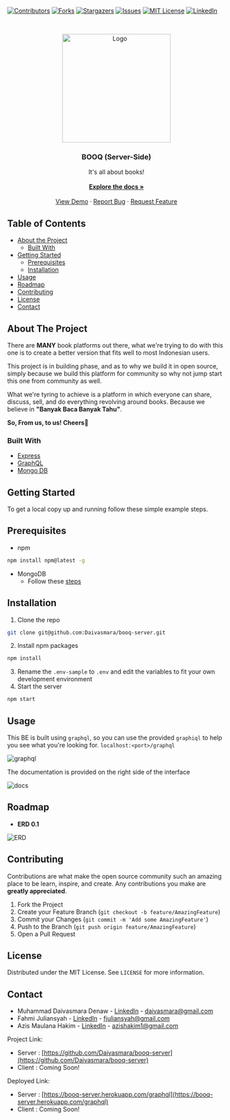 <!--
*** Thanks for checking out this README Template. If you have a suggestion that would
*** make this better, please fork the repo and create a pull request or simply open
*** an issue with the tag "enhancement".
*** Thanks again! Now go create something AMAZING! :D
-->



<!-- PROJECT SHIELDS -->
<!--
*** I'm using markdown "reference style" links for readability.
*** Reference links are enclosed in brackets [ ] instead of parentheses ( ).
*** See the bottom of this document for the declaration of the reference variables
*** for contributors-url, forks-url, etc. This is an optional, concise syntax you may use.
*** https://www.markdownguide.org/basic-syntax/#reference-style-links
-->
[![Contributors][contributors-shield]][contributors-url]
[![Forks][forks-shield]][forks-url]
[![Stargazers][stars-shield]][stars-url]
[![Issues][issues-shield]][issues-url]
[![MIT License][license-shield]][license-url]
[![LinkedIn][linkedin-shield]][linkedin-url]



<!-- PROJECT LOGO -->
<br />
<p align="center">
  <a href="https://github.com/Daivasmara/booq-server">
    <img src="https://i.imgur.com/sxbFeIN.jpg" alt="Logo" width="250" height="250">
  </a>

  <h3 align="center">BOOQ (Server-Side)</h3>

  <p align="center">
    It's all about books!
    <br />
    <br />
    <a href="https://github.com/Daivasmara/booq-server/blob/master/README.md"><strong>Explore the docs »</strong></a>
    <br />
    <br />
    <a href="https://github.com/Daivasmara/booq-server">View Demo</a>
    ·
    <a href="https://github.com/Daivasmara/booq-server/issues">Report Bug</a>
    ·
    <a href="https://github.com/Daivasmara/booq-server/issues">Request Feature</a>
  </p>
</p>



<!-- TABLE OF CONTENTS -->
## Table of Contents

* [About the Project](#about-the-project)
  * [Built With](#built-with)
* [Getting Started](#getting-started)
  * [Prerequisites](#prerequisites)
  * [Installation](#installation)
* [Usage](#usage)
* [Roadmap](#roadmap)
* [Contributing](#contributing)
* [License](#license)
* [Contact](#contact)



<!-- ABOUT THE PROJECT -->
## About The Project

There are **MANY** book platforms out there, what we're trying to do with this one is to create a better version that fits well to most Indonesian users.

This project is in building phase, and as to why we build it in open source, simply because we build this platform for community so why not jump start this one from community as well.

What we're tyring to achieve is a platform in which everyone can share, discuss, sell, and do everything revolving around books. Because we believe in **"Banyak Baca Banyak Tahu"**.

**So, From us, to us! Cheers:beers:**

### Built With
* [Express](https://expressjs.com/)
* [GraphQL](https://graphql.org/)
* [Mongo DB](https://www.mongodb.com/)

<!-- GETTING STARTED -->
## Getting Started

To get a local copy up and running follow these simple example steps.

## Prerequisites

* npm
```sh
npm install npm@latest -g
```
* MongoDB
  * Follow these [steps](https://docs.mongodb.com/manual/administration/install-community/)

## Installation

1. Clone the repo
```sh
git clone git@github.com:Daivasmara/booq-server.git
```
2. Install npm packages
```sh
npm install
```
3. Rename the `.env-sample` to `.env` and edit the variables to fit your own development environment
4. Start the server
```sh
npm start
```


<!-- USAGE EXAMPLES -->
## Usage

<!-- Use this space to show useful examples of how a project can be used. Additional screenshots, code examples and demos work well in this space. You may also link to more resources.

_For more examples, please refer to the [Documentation](https://example.com)_ -->
This BE is built using `graphql`, so you can use the provided `graphiql` to help you see what you're looking for. `localhost:<port>/graphql`

![graphql](https://i.imgur.com/zqUV7dm.png)

The documentation is provided on the right side of the interface

![docs](https://i.imgur.com/8oCsijy.png)

<!-- ROADMAP -->
## Roadmap

<!-- See the [open issues](https://github.com/othneildrew/Best-README-Template/issues) for a list of proposed features (and known issues). -->

* **ERD 0.1**

![ERD](https://i.imgur.com/OldGuzJ.png)


<!-- CONTRIBUTING -->
## Contributing

Contributions are what make the open source community such an amazing place to be learn, inspire, and create. Any contributions you make are **greatly appreciated**.

1. Fork the Project
2. Create your Feature Branch (`git checkout -b feature/AmazingFeature`)
3. Commit your Changes (`git commit -m 'Add some AmazingFeature'`)
4. Push to the Branch (`git push origin feature/AmazingFeature`)
5. Open a Pull Request



<!-- LICENSE -->
## License

Distributed under the MIT License. See `LICENSE` for more information.



<!-- CONTACT -->
## Contact

* Muhammad Daivasmara Denaw - [LinkedIn](https://www.linkedin.com/in/daivasmara/) - daivasmara@gmail.com
* Fahmi Juliansyah - [LinkedIn](https://www.linkedin.com/in/fahmi-juliansyah-8ab827177/) - fjuliansyah@gmail.com
* Azis Maulana Hakim - [LinkedIn](https://www.linkedin.com/in/azismedes/) - azishakim1@gmail.com

Project Link: 
  * Server : [https://github.com/Daivasmara/booq-server](https://github.com/Daivasmara/booq-server)
  * Client : Coming Soon!

Deployed Link:
  * Server : [https://booq-server.herokuapp.com/graphql](https://booq-server.herokuapp.com/graphql)
  * Client : Coming Soon!


<!-- MARKDOWN LINKS & IMAGES -->
<!-- https://www.markdownguide.org/basic-syntax/#reference-style-links -->
[contributors-shield]: https://img.shields.io/badge/contributors-1-blue
[contributors-url]: https://github.com/Daivasmara/booq-server/graphs/contributors
[forks-shield]: https://img.shields.io/badge/forks-0-blue
[forks-url]: https://github.com/Daivasmara/booq-server/network/members
[stars-shield]: https://img.shields.io/badge/stars-0-blue
[stars-url]: https://github.com/Daivasmara/booq-server/stargazers
[issues-shield]: https://img.shields.io/badge/issues-0-orange
[issues-url]: https://github.com/Daivasmara/booq-server/issues
[license-shield]: https://img.shields.io/badge/lisence-MIT-blue
[license-url]: https://github.com/Daivasmara/booq-server/blob/master/LICENSE
[linkedin-shield]: https://img.shields.io/badge/-LinkedIn-black.svg?style=flat-square&logo=linkedin&colorB=555
[linkedin-url]: https://www.linkedin.com/in/daivasmara/
